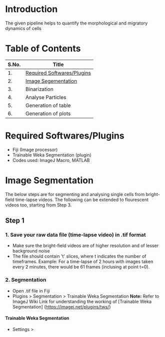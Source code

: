 # Introduction
The given pipeline helps to quantify the morphological and migratory dynamics of cells

# Table of Contents
| S.No. | Title | 
| -- | -------- |
| 1. | [Required Softwares/Plugins](https://github.com/madhumitha-rsuresh/Morphomigratory-parameters/blob/main/README.md#required-softwaresplugins) |
| 2. | [Image Segementation](https://github.com/madhumitha-rsuresh/Morphomigratory-parameters/blob/main/README.md#image-segmentation) |
| 3. | Binarization |
| 4. | Analyse Particles |
| 5. | Generation of table |
| 6. | Generation of plots |

# Required Softwares/Plugins
- Fiji (Image processor)
- Trainable Weka Segmentation (plugin)
- Codes used: ImageJ Macro, MATLAB

# Image Segmentation
The below steps are for segmenting and analysing single cells from bright-field time-lapse videos. The following can be extended to flourescent videos too, starting from Step 3.

## Step 1
### 1. Save your raw data file (time-lapse video) in .tif format
  - Make sure the bright-field videos are of higher resolution and of lesser background noise
  - The file should contain 't' slices, where t indicates the number of timeframes. Example: For a time-lapse of 2 hours with images taken every 2 minutes, there would be 61 frames (inclusing at point t=0).
  
### 2. Segmentation
  - Open .tif file in Fiji
  - Plugins > Segmentation > Trainable Weka Segmentation
**Note:** Refer to ImageJ Wiki Link for understanding the working of [Trainable Weka Segmentation] (https://imagej.net/plugins/tws/)

#### Trainable Weka Segmentation
 - Settings > 
